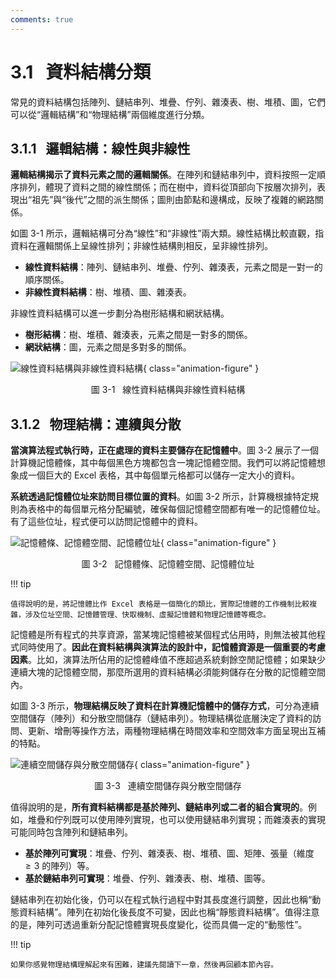 ```yaml
---
comments: true
---
```


# 3.1 &nbsp; 資料結構分類

常見的資料結構包括陣列、鏈結串列、堆疊、佇列、雜湊表、樹、堆積、圖，它們可以從“邏輯結構”和“物理結構”兩個維度進行分類。

## 3.1.1 &nbsp; 邏輯結構：線性與非線性

**邏輯結構揭示了資料元素之間的邏輯關係**。在陣列和鏈結串列中，資料按照一定順序排列，體現了資料之間的線性關係；而在樹中，資料從頂部向下按層次排列，表現出“祖先”與“後代”之間的派生關係；圖則由節點和邊構成，反映了複雜的網路關係。

如圖 3-1 所示，邏輯結構可分為“線性”和“非線性”兩大類。線性結構比較直觀，指資料在邏輯關係上呈線性排列；非線性結構則相反，呈非線性排列。

- **線性資料結構**：陣列、鏈結串列、堆疊、佇列、雜湊表，元素之間是一對一的順序關係。
- **非線性資料結構**：樹、堆積、圖、雜湊表。

非線性資料結構可以進一步劃分為樹形結構和網狀結構。

- **樹形結構**：樹、堆積、雜湊表，元素之間是一對多的關係。
- **網狀結構**：圖，元素之間是多對多的關係。

![線性資料結構與非線性資料結構](classification_of_data_structure.assets/classification_logic_structure.png){ class="animation-figure" }

<p align="center"> 圖 3-1 &nbsp; 線性資料結構與非線性資料結構 </p>

## 3.1.2 &nbsp; 物理結構：連續與分散

**當演算法程式執行時，正在處理的資料主要儲存在記憶體中**。圖 3-2 展示了一個計算機記憶體條，其中每個黑色方塊都包含一塊記憶體空間。我們可以將記憶體想象成一個巨大的 Excel 表格，其中每個單元格都可以儲存一定大小的資料。

**系統透過記憶體位址來訪問目標位置的資料**。如圖 3-2 所示，計算機根據特定規則為表格中的每個單元格分配編號，確保每個記憶體空間都有唯一的記憶體位址。有了這些位址，程式便可以訪問記憶體中的資料。

![記憶體條、記憶體空間、記憶體位址](classification_of_data_structure.assets/computer_memory_location.png){ class="animation-figure" }

<p align="center"> 圖 3-2 &nbsp; 記憶體條、記憶體空間、記憶體位址 </p>

!!! tip

    值得說明的是，將記憶體比作 Excel 表格是一個簡化的類比，實際記憶體的工作機制比較複雜，涉及位址空間、記憶體管理、快取機制、虛擬記憶體和物理記憶體等概念。

記憶體是所有程式的共享資源，當某塊記憶體被某個程式佔用時，則無法被其他程式同時使用了。**因此在資料結構與演算法的設計中，記憶體資源是一個重要的考慮因素**。比如，演算法所佔用的記憶體峰值不應超過系統剩餘空閒記憶體；如果缺少連續大塊的記憶體空間，那麼所選用的資料結構必須能夠儲存在分散的記憶體空間內。

如圖 3-3 所示，**物理結構反映了資料在計算機記憶體中的儲存方式**，可分為連續空間儲存（陣列）和分散空間儲存（鏈結串列）。物理結構從底層決定了資料的訪問、更新、增刪等操作方法，兩種物理結構在時間效率和空間效率方面呈現出互補的特點。

![連續空間儲存與分散空間儲存](classification_of_data_structure.assets/classification_phisical_structure.png){ class="animation-figure" }

<p align="center"> 圖 3-3 &nbsp; 連續空間儲存與分散空間儲存 </p>

值得說明的是，**所有資料結構都是基於陣列、鏈結串列或二者的組合實現的**。例如，堆疊和佇列既可以使用陣列實現，也可以使用鏈結串列實現；而雜湊表的實現可能同時包含陣列和鏈結串列。

- **基於陣列可實現**：堆疊、佇列、雜湊表、樹、堆積、圖、矩陣、張量（維度 $\geq 3$ 的陣列）等。
- **基於鏈結串列可實現**：堆疊、佇列、雜湊表、樹、堆積、圖等。

鏈結串列在初始化後，仍可以在程式執行過程中對其長度進行調整，因此也稱“動態資料結構”。陣列在初始化後長度不可變，因此也稱“靜態資料結構”。值得注意的是，陣列可透過重新分配記憶體實現長度變化，從而具備一定的“動態性”。

!!! tip

    如果你感覺物理結構理解起來有困難，建議先閱讀下一章，然後再回顧本節內容。
